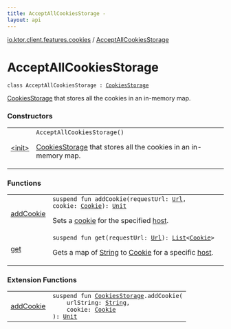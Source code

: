 ```yaml
---
title: AcceptAllCookiesStorage - 
layout: api
---
```


<div class='api-docs-breadcrumbs'><a href="../index.html">io.ktor.client.features.cookies</a> / <a href="./index.html">AcceptAllCookiesStorage</a></div>

# AcceptAllCookiesStorage

<div class="signature"><code><span class="keyword">class </span><span class="identifier">AcceptAllCookiesStorage</span>&nbsp;<span class="symbol">:</span>&nbsp;<a href="../-cookies-storage/index.html"><span class="identifier">CookiesStorage</span></a></code></div>

<a href="../-cookies-storage/index.html">CookiesStorage</a> that stores all the cookies in an in-memory map.

### Constructors

<table class="api-docs-table">
<tbody>
<tr>
<td markdown="1">

<a href="-init-.html">&lt;init&gt;</a>


</td>
<td markdown="1">
<div class="signature"><code><span class="identifier">AcceptAllCookiesStorage</span><span class="symbol">(</span><span class="symbol">)</span></code></div>

<a href="../-cookies-storage/index.html">CookiesStorage</a> that stores all the cookies in an in-memory map.


</td>
</tr>
</tbody>
</table>

### Functions

<table class="api-docs-table">
<tbody>
<tr>
<td markdown="1">

<a href="add-cookie.html">addCookie</a>


</td>
<td markdown="1">
<div class="signature"><code><span class="keyword">suspend</span> <span class="keyword">fun </span><span class="identifier">addCookie</span><span class="symbol">(</span><span class="parameterName" id="io.ktor.client.features.cookies.AcceptAllCookiesStorage$addCookie(io.ktor.http.Url, io.ktor.http.Cookie)/requestUrl">requestUrl</span><span class="symbol">:</span>&nbsp;<a href="../../io.ktor.http/-url/index.html"><span class="identifier">Url</span></a><span class="symbol">, </span><span class="parameterName" id="io.ktor.client.features.cookies.AcceptAllCookiesStorage$addCookie(io.ktor.http.Url, io.ktor.http.Cookie)/cookie">cookie</span><span class="symbol">:</span>&nbsp;<a href="../../io.ktor.http/-cookie/index.html"><span class="identifier">Cookie</span></a><span class="symbol">)</span><span class="symbol">: </span><a href="https://kotlinlang.org/api/latest/jvm/stdlib/kotlin/-unit/index.html"><span class="identifier">Unit</span></a></code></div>

Sets a <a href="add-cookie.html#io.ktor.client.features.cookies.AcceptAllCookiesStorage$addCookie(io.ktor.http.Url, io.ktor.http.Cookie)/cookie">cookie</a> for the specified <a href="#">host</a>.


</td>
</tr>
<tr>
<td markdown="1">

<a href="get.html">get</a>


</td>
<td markdown="1">
<div class="signature"><code><span class="keyword">suspend</span> <span class="keyword">fun </span><span class="identifier">get</span><span class="symbol">(</span><span class="parameterName" id="io.ktor.client.features.cookies.AcceptAllCookiesStorage$get(io.ktor.http.Url)/requestUrl">requestUrl</span><span class="symbol">:</span>&nbsp;<a href="../../io.ktor.http/-url/index.html"><span class="identifier">Url</span></a><span class="symbol">)</span><span class="symbol">: </span><a href="https://kotlinlang.org/api/latest/jvm/stdlib/kotlin.collections/-list/index.html"><span class="identifier">List</span></a><span class="symbol">&lt;</span><a href="../../io.ktor.http/-cookie/index.html"><span class="identifier">Cookie</span></a><span class="symbol">&gt;</span></code></div>

Gets a map of <a href="https://kotlinlang.org/api/latest/jvm/stdlib/kotlin/-string/index.html">String</a> to <a href="../../io.ktor.http/-cookie/index.html">Cookie</a> for a specific <a href="#">host</a>.


</td>
</tr>
</tbody>
</table>

### Extension Functions

<table class="api-docs-table">
<tbody>
<tr>
<td markdown="1">

<a href="../add-cookie.html">addCookie</a>


</td>
<td markdown="1">
<div class="signature"><code><span class="keyword">suspend</span> <span class="keyword">fun </span><a href="../-cookies-storage/index.html"><span class="identifier">CookiesStorage</span></a><span class="symbol">.</span><span class="identifier">addCookie</span><span class="symbol">(</span><br/>&nbsp;&nbsp;&nbsp;&nbsp;<span class="parameterName" id="io.ktor.client.features.cookies$addCookie(io.ktor.client.features.cookies.CookiesStorage, kotlin.String, io.ktor.http.Cookie)/urlString">urlString</span><span class="symbol">:</span>&nbsp;<a href="https://kotlinlang.org/api/latest/jvm/stdlib/kotlin/-string/index.html"><span class="identifier">String</span></a><span class="symbol">, </span><br/>&nbsp;&nbsp;&nbsp;&nbsp;<span class="parameterName" id="io.ktor.client.features.cookies$addCookie(io.ktor.client.features.cookies.CookiesStorage, kotlin.String, io.ktor.http.Cookie)/cookie">cookie</span><span class="symbol">:</span>&nbsp;<a href="../../io.ktor.http/-cookie/index.html"><span class="identifier">Cookie</span></a><br/><span class="symbol">)</span><span class="symbol">: </span><a href="https://kotlinlang.org/api/latest/jvm/stdlib/kotlin/-unit/index.html"><span class="identifier">Unit</span></a></code></div>

</td>
</tr>
</tbody>
</table>
